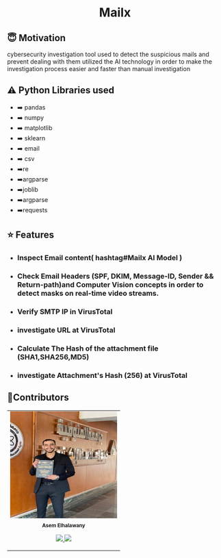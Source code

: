 <h1 align="center">Mailx</h1>

## :innocent: Motivation
cybersecurity investigation tool used to detect the suspicious mails and prevent dealing with them utilized the AI technology
in order to make the investigation process easier and faster than manual investigation


## :warning: Python Libraries used
- ➡️ pandas      
- ➡️ numpy        
- ➡️ matplotlib    
- ➡️ sklearn       
- ➡️ email       
- ➡️ csv
- ➡️re
- ➡️argparse 
- ➡️joblib
- ➡️argparse
- ➡️requests
               

## :star: Features
 - ### Inspect Email content( hashtag#Mailx AI Model )
      
 - ### Check Email Headers (SPF, DKIM, Message-ID, Sender && Return-path)and Computer Vision concepts in order to detect masks on real-time video streams.
 
 - ### Verify SMTP IP in VirusTotal

 - ### investigate URL at VirusTotal

 - ### Calculate The Hash of the attachment file (SHA1,SHA256,MD5)
      
 - ### investigate Attachment's Hash (256) at VirusTotal


## 🚶Contributors
<table>
  <tr>
    <td align="center"><img src="https://github.com/Easaam7/Secure-Cyber-Data-Utilized-AI/blob/main/img/asem.jpg" width="250px;" height="250px;" alt=""/><br/><sub><b>Asem Elhalawany</b></sub></a><br/><p align="center">
      <p align="center">
        <a href="https://www.linkedin.com/in/assem-elhalwany-6a0383313" alt="Linkedin">
          <img src="http://www.iconninja.com/files/863/607/751/network-linkedin-social-connection-circular-circle-media-icon.svg" width = "30">
        </a>
        <a href="https://github.com/Easaam7" alt="Github">
          <img src="http://www.iconninja.com/files/241/825/211/round-collaboration-social-github-code-circle-network-icon.svg" width = "30">
        </a>
      </p>
    </td>
  </tr>
</table>


